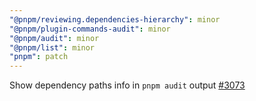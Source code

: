 ```yaml
---
"@pnpm/reviewing.dependencies-hierarchy": minor
"@pnpm/plugin-commands-audit": minor
"@pnpm/audit": minor
"@pnpm/list": minor
"pnpm": patch
---
```


Show dependency paths info in `pnpm audit` output [#3073](https://github.com/pnpm/pnpm/issues/3073)
